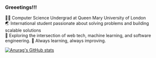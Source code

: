 ### Greeetings!!!

👨‍💻 Computer Science Undergrad at Queen Mary University of London <br/>
🌏 International student passionate about solving problems and building scalable solutions <br/>
🤖 Exploring the intersection of web tech, machine learning, and software engineering.
🌱 Always learning, always improving.

[![Anurag's GitHub stats](https://github-readme-stats.vercel.app/api?username=Starfall10)](https://github.com/anuraghazra/github-readme-stats)
